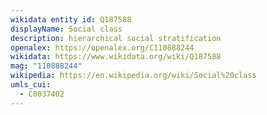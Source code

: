```yaml
---
wikidata entity id: Q187588
displayName: Social class
description: hierarchical social stratification
openalex: https://openalex.org/C110888244
wikidata: https://www.wikidata.org/wiki/Q187588
mag: "110888244"
wikipedia: https://en.wikipedia.org/wiki/Social%20class
umls_cui:
  - C0037402
---
```

